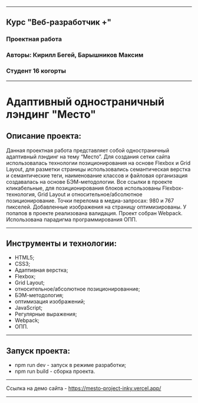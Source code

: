 ___
## Курс "Веб-разработчик +"
### Проектная работа
### Авторы: Кирилл Бегей, Барышников Максим
### Студент 16 когорты
___
# Адаптивный одностраничный лэндинг "Место"

## Описание проекта:
Данная проектная работа представляет собой одностраничный адаптивный лэндинг на тему “Место”. Для создания сетки сайта использовалась технологии позиционирования на основе Flexbox и Grid Layout, для разметки страницы использовались семантическая верстка и семантические теги, наименование классов и файловая организация создавалась на основе БЭМ-методологии. Все ссылки в проекте кликабельные, для позиционирования блоков использованы Flexbox-технология, Grid Layout и относительное/абсолютное позиционирование. Точки перелома в медиа-запросах: 980 и 767 пикселей. Добавленные изображения на страницу оптимизированы. У попапов в проекте реализована валидация. Проект собран Webpack. Использована парадигма программирования ОПП.
___
## Инструменты и технологии:
* HTML5;
* CSS3;
* Адаптивная верстка;
* Flexbox;
* Grid Layout;
* относительное/абсолютное позиционированние;
* БЭМ-методология;
* оптимизация изображений;
* JavaScript;
* Регулярные выражения;
* Webpack;
* ОПП.
___
## Запуск проекта:
* npm run dev - запуск в режиме разработки;
* npm run build - сборка проекта.
___
Ссылка на демо сайта - https://mesto-project-inky.vercel.app/
___

